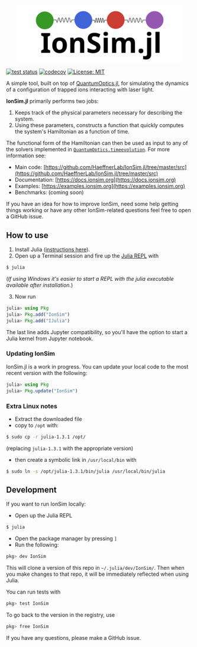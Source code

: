 <p align="center">
  <img src="https://github.com/HaeffnerLab/IonSim.jl/blob/media/logo3_SM.svg?raw=true", width="450px">
</p>

[![test status](https://github.com/HaeffnerLab/IonSim.jl/actions/workflows/test.yml/badge.svg)](https://github.com/HaeffnerLab/IonSim.jl/actions/workflows/test.yml)
[![codecov][codecov-badge]][codecov-url]
[![License: MIT][license-badge]][license-url]

A simple tool, built on top of [QuantumOptics.jl](https://qojulia.org/), for simulating the dynamics of a configuration of
trapped ions interacting with laser light.

**IonSim.jl** primarily performs two jobs:
1. Keeps track of the physical parameters necessary for describing the system.
2. Using these parameters, constructs a function that quickly computes the system's Hamiltonian as a function of time.

The functional form of the Hamiltonian can then be used as input to any of the solvers implemented in
[`QuantumOptics.timeevolution`](https://qojulia.org/documentation/timeevolution/timeevolution/). For more information see:

+ Main code: [https://github.com/HaeffnerLab/IonSim.jl/tree/master/src](https://github.com/HaeffnerLab/IonSim.jl/tree/master/src)
+ Documentation: [https://docs.ionsim.org](https://docs.ionsim.org)
+ Examples: [https://examples.ionsim.org](https://examples.ionsim.org)
+ Benchmarks: (coming soon)

If you have an idea for how to improve IonSim, need some help getting things working or have any other IonSim-related questions feel free to open a GitHub issue.

## How to use

1. Install Julia ([instructions here](https://julialang.org/downloads/)).
2. Open up a Terminal session and fire up the [Julia REPL](https://docs.julialang.org/en/v1/stdlib/REPL/#The-Julia-REPL-1) with
```bash
$ julia
```
(*If using Windows it's easier to start a REPL with the julia executable available after installation.*)

3. Now run
```julia
julia> using Pkg
julia> Pkg.add("IonSim")
julia> Pkg.add("IJulia")
```
The last line adds Jupyter compatibility, so you'll have the option to start a Julia kernel from Jupyter notebook.

### Updating IonSim

IonSim.jl is a work in progress. You can update your local code to the most recent version
with the following:

```julia
julia> using Pkg
julia> Pkg.update("IonSim")
```

### Extra Linux notes
* Extract the downloaded file
* copy to `/opt` with:

```bash
$ sudo cp -r julia-1.3.1 /opt/
```
(replacing `julia-1.3.1` with the appropriate version)
* then create a symbolic link in `/usr/local/bin` with
```bash
$ sudo ln -s /opt/julia-1.3.1/bin/julia /usr/local/bin/julia
```

## Development

If you want to run IonSim locally:
* Open up the Julia REPL
```bash
$ julia
```
* Open the package manager by pressing `]`
* Run the following:
```julia
pkg> dev IonSim
```
This will clone a version of this repo in `~/.julia/dev/IonSim/`. Then when you make changes to that repo, it will be immediately reflected when using Julia.

You can run tests with
```julia
pkg> test IonSim
```

To go back to the version in the registry, use
```julia
pkg> free IonSim
```

If you have any questions, please make a GitHub issue.

[license-url]: https://github.com/HaeffnerLab/IonSim.jl/blob/master/LICENSE.md
[license-badge]: https://img.shields.io/badge/License-MIT-green.svg

[codecov-url]: https://codecov.io/gh/HaeffnerLab/IonSim.jl
[codecov-badge]: https://codecov.io/gh/HaeffnerLab/IonSim.jl/branch/master/graph/badge.svg

[twitter-url]: https://twitter.com/Berkeley_ions
[twitter-badge]: https://img.shields.io/twitter/follow/Berkeley_ions.svg?style=social&label=@Berkeley_ions

[logo-url]: https://github.com/HaeffnerLab/IonSim.jl/blob/media/smallest_logo.png?raw=true

